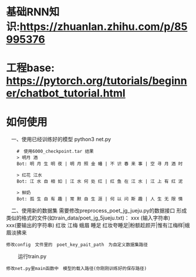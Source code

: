 # 基础RNN知识:https://zhuanlan.zhihu.com/p/85995376
# 工程base: https://pytorch.org/tutorials/beginner/chatbot_tutorial.html

# 如何使用
　一、使用已经训练好的模型
    python3 net.py 

        #　使用6000_checkpoint.tar 结果
        > 明月 酒  
        Bot: 明 月 生 明 夜 | 明 月 照 金 幡 | 不 识 春 来 事 | 空 寻 月 酒 时

        > 红花 江水
        Bot: 江 水 自 相 如 | 江 水 何 处 红 | 红 鱼 在 江 水 | 江 上 有 红 泥

        > 鲜奶
        Bot: 孤 生 自 有 趣 | 常 默 自 生 涯 | 何 以 问 斯 趣 | 人 生 无 限 情

　二、使用新的数据集
    需要修改preprocess_poet_jg_jueju.py的数据接口
    形成类似的格式的文件(如train_data/poet_jg_5jueju.txt)：
        xxx (输入字符串)　　        xxx(要输出的字符串)
        红妆 江梅 蛾眉 睡足	红妆夸睡足|粉额趁颜开|惟有江梅样|蛾眉淡拂来

    修改config　文件里的　poet_key_pait_path　为自定义数据集路径
　　 运行train.py

    修改net.py里main函数中　模型的载入路径(你刚刚训练好的保存路径)
    